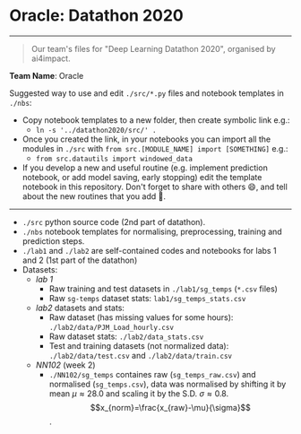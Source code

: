 # Oracle: Datathon 2020
---
>Our team's files for "Deep Learning Datathon 2020", organised by ai4impact.

**Team Name**: Oracle

Suggested way to use and edit `./src/*.py` files and notebook templates in `./nbs`:
- Copy notebook templates to a new folder, then create symbolic link e.g.:
    - `ln -s '../datathon2020/src/' .`
- Once you created the link, in your notebooks you can import all the modules in `./src` with `from src.[MODULE_NAME] import [SOMETHING]` e.g.:
    - `from src.datautils import windowed_data`
- If you develop a new and useful routine (e.g. implement prediction notebook, or add model saving, early stopping) edit the template notebook in this repository. Don't forget to share with others :smile:, and tell about the new routines that you add :loudspeaker:.

---
- `./src` python source code (2nd part of datathon).
- `./nbs` notebook templates for normalising, preprocessing, training and prediction steps.
- `./lab1` and `./lab2` are self-contained codes and notebooks for labs 1 and 2 (1st part of the datathon)
- Datasets:
    - _lab 1_
        - Raw training and test datasets in `./lab1/sg_temps` (`*.csv` files)
        - Raw `sg-temps` dataset stats: `lab1/sg_temps_stats.csv`
    - _lab2_  datasets and stats:
        - Raw dataset (has missing values for some hours): `./lab2/data/PJM_Load_hourly.csv`
        - Raw dataset stats: `./lab2/data_stats.csv`
        - Test and training datasets (not normalized data): `./lab2/data/test.csv` and `./lab2/data/train.csv`
    - _NN102_ (week 2)
      - `./NN102/sg_temps` containes raw (`sg_temps_raw.csv`) and normalised (`sg_temps.csv`), data was normalised by shifting it by mean $\mu\approx28.0$ and scaling it by the S.D. $\sigma\approx0.8$. $$x_{norm}=\frac{x_{raw}-\mu}{\sigma}$$.

```python

```
